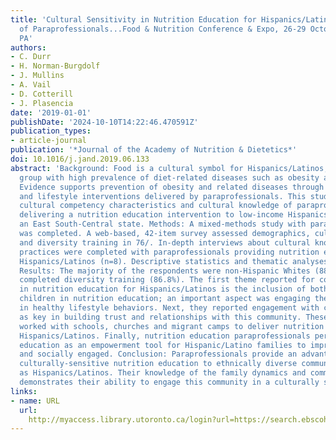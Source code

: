 ```yaml
---
title: 'Cultural Sensitivity in Nutrition Education for Hispanics/Latinos: Perceptions
  of Paraprofessionals...Food & Nutrition Conference & Expo, 26-29 October 2019, Philadelphia,
  PA'
authors:
- C. Durr
- H. Norman-Burgdolf
- J. Mullins
- A. Vail
- D. Cotterill
- J. Plasencia
date: '2019-01-01'
publishDate: '2024-10-10T14:22:46.470591Z'
publication_types:
- article-journal
publication: '*Journal of the Academy of Nutrition & Dietetics*'
doi: 10.1016/j.jand.2019.06.133
abstract: 'Background: Food is a cultural symbol for Hispanics/Latinos, an ethnic
  group with high prevalence of diet-related diseases such as obesity and type 2 diabetes.
  Evidence supports prevention of obesity and related diseases through nutrition education
  and lifestyle interventions delivered by paraprofessionals. This study examined
  cultural competency characteristics and cultural knowledge of paraprofessionals
  delivering a nutrition education intervention to low-income Hispanics/Latinos in
  an East South-Central state. Methods: A mixed-methods study with paraprofessionals
  was completed. A web-based, 42-item survey assessed demographics, cultural competency
  and diversity training in 76/. In-depth interviews about cultural knowledge and
  practices were completed with paraprofessionals providing nutrition education to
  Hispanics/Latinos (n=8). Descriptive statistics and thematic analyses were performed.
  Results: The majority of the respondents were non-Hispanic Whites (88.1%) and had
  completed diversity training (86.8%). The first theme reported for consideration
  in nutrition education for Hispanics/Latinos is the inclusion of both parents and
  children in nutrition education; an important aspect was engaging the whole family
  in healthy lifestyle behaviors. Next, they reported engagement with community partners
  as key in building trust and relationships with this community. These paraprofessionals
  worked with schools, churches and migrant camps to deliver nutrition education to
  Hispanics/Latinos. Finally, nutrition education paraprofessionals perceived nutrition
  education as an empowerment tool for Hispanic/Latino families to improve their health
  and socially engaged. Conclusion: Paraprofessionals provide an advantage in delivering
  culturally-sensitive nutrition education to ethnically diverse communities such
  as Hispanics/Latinos. Their knowledge of the family dynamics and community resources
  demonstrates their ability to engage this community in a culturally sensitive manner.'
links:
- name: URL
  url: 
    http://myaccess.library.utoronto.ca/login?url=https://search.ebscohost.com/login.aspx?direct=true&db=cin20&AN=138553654&site=ehost-live
---
```

